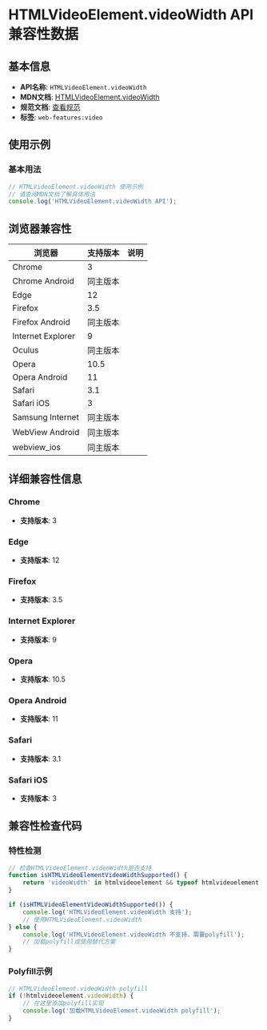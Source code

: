 # HTMLVideoElement.videoWidth API 兼容性数据

## 基本信息

- **API名称**: `HTMLVideoElement.videoWidth`
- **MDN文档**: [HTMLVideoElement.videoWidth](https://developer.mozilla.org/docs/Web/API/HTMLVideoElement/videoWidth)
- **规范文档**: [查看规范](https://html.spec.whatwg.org/multipage/media.html#dom-video-videowidth-dev)
- **标签**: `web-features:video`

## 使用示例

### 基本用法

```javascript
// HTMLVideoElement.videoWidth 使用示例
// 请查阅MDN文档了解具体用法
console.log('HTMLVideoElement.videoWidth API');
```

## 浏览器兼容性

| 浏览器 | 支持版本 | 说明 |
|--------|----------|------|
| Chrome | 3 |  |
| Chrome Android | 同主版本 |  |
| Edge | 12 |  |
| Firefox | 3.5 |  |
| Firefox Android | 同主版本 |  |
| Internet Explorer | 9 |  |
| Oculus | 同主版本 |  |
| Opera | 10.5 |  |
| Opera Android | 11 |  |
| Safari | 3.1 |  |
| Safari iOS | 3 |  |
| Samsung Internet | 同主版本 |  |
| WebView Android | 同主版本 |  |
| webview_ios | 同主版本 |  |

## 详细兼容性信息

### Chrome

- **支持版本**: 3

### Edge

- **支持版本**: 12

### Firefox

- **支持版本**: 3.5

### Internet Explorer

- **支持版本**: 9

### Opera

- **支持版本**: 10.5

### Opera Android

- **支持版本**: 11

### Safari

- **支持版本**: 3.1

### Safari iOS

- **支持版本**: 3

## 兼容性检查代码

### 特性检测

```javascript
// 检查HTMLVideoElement.videoWidth是否支持
function isHTMLVideoElementVideoWidthSupported() {
    return 'videoWidth' in htmlvideoelement && typeof htmlvideoelement.videoWidth === 'function';
}

if (isHTMLVideoElementVideoWidthSupported()) {
    console.log('HTMLVideoElement.videoWidth 支持');
    // 使用HTMLVideoElement.videoWidth
} else {
    console.log('HTMLVideoElement.videoWidth 不支持，需要polyfill');
    // 加载polyfill或使用替代方案
}
```

### Polyfill示例

```javascript
// HTMLVideoElement.videoWidth polyfill
if (!htmlvideoelement.videoWidth) {
    // 在这里添加polyfill实现
    console.log('加载HTMLVideoElement.videoWidth polyfill');
}
```

